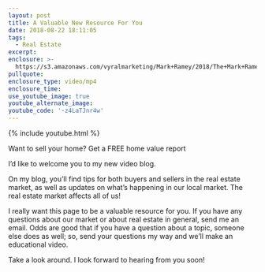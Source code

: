 ```yaml
---
layout: post
title: A Valuable New Resource For You
date: 2018-08-22 18:11:05
tags:
  - Real Estate
excerpt:
enclosure: >-
  https://s3.amazonaws.com/vyralmarketing/Mark+Ramey/2018/The+Mark+Ramey+Group-+YouTube+Trailer.mp4
pullquote:
enclosure_type: video/mp4
enclosure_time:
use_youtube_image: true
youtube_alternate_image:
youtube_code: '-z4LaTJnr4w'
---
```


{% include youtube.html %}

Want to sell your home? Get a FREE home value report

I’d like to welcome you to my new video blog.

On my blog, you’ll find tips for both buyers and sellers in the real estate market, as well as updates on what’s happening in our local market. The real estate market affects all of us!

I really want this page to be a valuable resource for you. If you have any questions about our market or about real estate in general, send me an email. Odds are good that if you have a question about a topic, someone else does as well; so, send your questions my way and we’ll make an educational video.

Take a look around. I look forward to hearing from you soon!